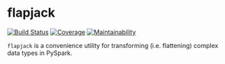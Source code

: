 # flapjack

[![Build Status](https://travis-ci.org/brandonabear/flapjack.svg?branch=main)](https://travis-ci.org/brandonabear/flapjack)
[![Coverage](https://codecov.io/gh/brandonabear/flapjack/branch/main/graph/badge.svg?token=MGJE0GL7EX)](https://codecov.io/gh/brandonabear/flapjack)
[![Maintainability](https://api.codeclimate.com/v1/badges/94a7e32c0b7bbc6a9ba9/maintainability)](https://codeclimate.com/github/brandonabear/flapjack/maintainability)

`flapjack` is a convenience utility for transforming (i.e. flattening) complex data types in PySpark.
